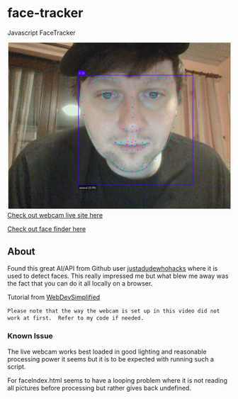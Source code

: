 # face-tracker
Javascript FaceTracker

![me](./assets/images/me.png)
[Check out webcam live site here](https://josephlindzius.github.io/face-tracker/index.html)

[Check out face finder here](https://josephlindzius.github.io/face-tracker/faceIndex.html)
## About

Found this great AI/API from Github user [justadudewhohacks](https://github.com/justadudewhohacks/face-api.js/) where it is used to detect faces.  This really impressed me but what blew me away was the fact that you can do it all locally on a browser.  

Tutorial from [WebDevSimplified](https://www.youtube.com/watch?v=CVClHLwv-4I) 
    
    Please note that the way the webcam is set up in this video did not work at first.  Refer to my code if needed.  
### Known Issue

The live webcam works best loaded in good lighting and reasonable processing power it seems but it is to be expected with running such a script.

For faceIndex.html seems to have a looping problem where it is not reading all pictures before processing but rather gives back undefined.

